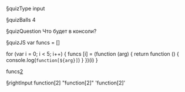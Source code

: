 §quizType
input

§quizBalls
4


§quizQuestion
Что будет в консоли?




§quizJS
var funcs = []

for (var i = 0; i < 5; i++) {
  funcs [i] = (function (arg) {
    return function () {
      console.log(`function[${arg}]`)
    }
  })(i)
}

funcs[2]()




§rightInput
function[2]
"function[2]"
'function[2]'
